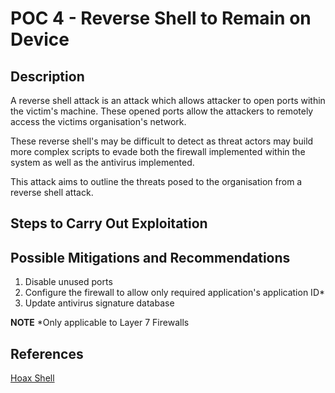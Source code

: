 # POC 4 - Reverse Shell to Remain on Device

## Description

A reverse shell attack is an attack which allows attacker to open ports within the victim's machine. These opened ports allow the attackers to remotely access the victims organisation's network. 

These reverse shell's may be difficult to detect as threat actors may build more complex scripts to evade both the firewall implemented within the system as well as the antivirus implemented.

This attack aims to outline the threats posed to the organisation from a reverse shell attack. 

## Steps to Carry Out Exploitation



## Possible Mitigations and Recommendations

1. Disable unused ports
2. Configure the firewall to allow only required application's application ID*
3. Update antivirus signature database

**NOTE**
*Only applicable to Layer 7 Firewalls

## References

[Hoax Shell](https://github.com/t3l3machus/hoaxshell)  
